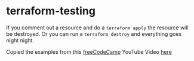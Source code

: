 # terraform-testing

If you comment out a resource and do a ```terraform apply``` the resource will be destroyed. Or you can run a ```terraform destroy``` and everything goes night night.

Copied the examples from this [freeCodeCamp](https://freecodecamp.org) YouTube Video [here](https://www.youtube.com/watch?v=SLB_c_ayRMo&t=4251s) 
